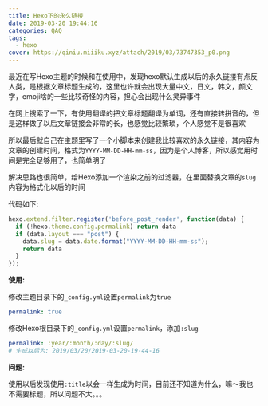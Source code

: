 ```yaml
---
title: Hexo下的永久链接
date: 2019-03-20 19:44:16
categories: QAQ
tags:
  - hexo
cover: https://qiniu.miiiku.xyz/attach/2019/03/73747353_p0.png
---
```



最近在写Hexo主题的时候和在使用中，发现hexo默认生成以后的永久链接有点反人类，是根据文章标题生成的，这里也许就会出现大量中文，日文，韩文，颜文字，emoji啥的一些比较奇怪的内容，担心会出现什么灵异事件

在网上搜索了一下，有使用翻译的把文章标题翻译为单词，还有直接转拼音的，但是这样做了以后文章链接会非常的长，也感觉比较繁琐，个人感觉不是很喜欢

所以最后就自己在主题里写了一个小脚本来创建我比较喜欢的永久链接，其内容为文章的创建时间，格式为`YYYY-MM-DD-HH-mm-ss`，因为是个人博客，所以感觉用时间是完全足够用了，也简单明了

解决思路也很简单，给Hexo添加一个渲染之前的过滤器，在里面替换文章的`slug`内容为格式化以后的时间

代码如下:

``` js
hexo.extend.filter.register('before_post_render', function(data) {
  if (!hexo.theme.config.permalink) return data
  if (data.layout === "post") {
    data.slug = data.date.format("YYYY-MM-DD-HH-mm-ss");
    return data
  }
});
```

**使用:**

修改主题目录下的`_config.yml`设置`permalink`为`true`

``` yml
permalink: true
```

修改Hexo根目录下的`_config.yml`设置`permalink`，添加`:slug`

``` yml
permalink: :year/:month/:day/:slug/
# 生成以后为: 2019/03/20/2019-03-20-19-44-16
```

**问题:**

使用以后发现使用`:title`以会一样生成为时间，目前还不知道为什么，嘛～我也不需要标题，所以问题不大。。。
